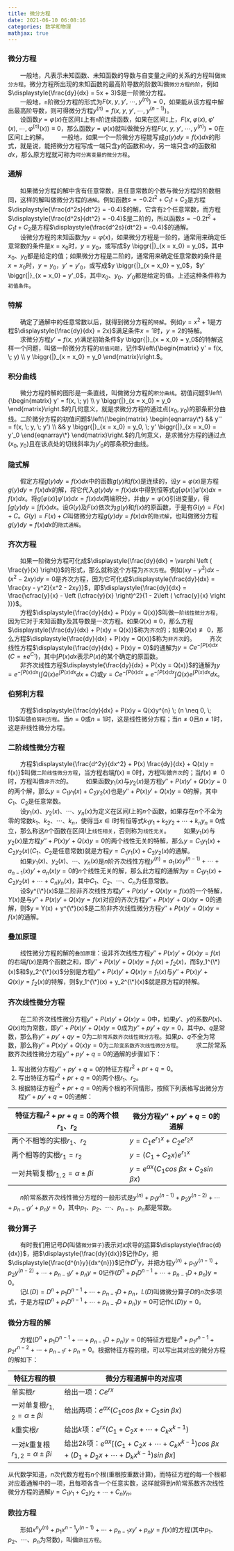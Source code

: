```yaml
---
title: 微分方程
date: 2021-06-10 06:08:16
categories: 数学和物理
mathjax: true
---
```

### 微分方程

&emsp;&emsp;一般地，凡表示未知函数、未知函数的导数与自变量之间的关系的方程叫做`微分方程`。微分方程所出现的未知函数的最高阶导数的阶数叫做`微分方程的阶`，例如$\displaystyle{\frac{dy}{dx} = 5x + 3}$是一阶微分方程。<br><!--more-->
&emsp;&emsp;一般地，`n`阶微分方程的形式为$F(x, \; y, \; y', \; \cdots, \; y^{(n)}) = 0$，如果能从该方程中解出最高阶导数，则可得微分方程$y^{(n)} = f(x, \; y, \; y', \; \cdots, \; y^{(n - 1)})$。<br>
&emsp;&emsp;设函数$y = \varphi (x)$在区间`I`上有`n`阶连续函数，如果在区间`I`上，$F(x, \; \varphi(x), \; \varphi'(x), \; \cdots, \; \varphi^{(n)}(x)) \equiv 0$，那么函数$y = \varphi (x)$就叫做微分方程$F(x, \; y, \; y', \; \cdots, \; y^{(n)}) = 0$在区间`I`上的解。
&emsp;&emsp;一般地，如果一个一阶微分方程能写成$g(y) dy = f(x) dx$的形式，就是说，能把微分方程写成一端只含$y$的函数和$dy$，另一端只含$x$的函数和$dx$，那么原方程就可称为`可分离变量的微分方程`。

### 通解

&emsp;&emsp;如果微分方程的解中含有任意常数，且任意常数的个数与微分方程的阶数相同，这样的解叫做微分方程的`通解`。例如函数$s = -0.2t^2 + C_{1}t + C_2$是方程$\displaystyle{\frac{d^2s}{dt^2} = -0.4}$的解，它含有`2`个任意常数，而方程$\displaystyle{\frac{d^2s}{dt^2} = -0.4}$是二阶的，所以函数$s = -0.2t^2 + C_{1}t + C_2$是方程$\displaystyle{\frac{d^2s}{dt^2} = -0.4}$的通解。<br>
&emsp;&emsp;设微分方程的未知函数为$y = \varphi (x)$，如果微分方程是一阶的，通常用来确定任意常数的条件是$x = x_0$时，$y = y_0$，或写成$y \biggr{|}_{x = x_0} = y_0$，其中$x_0$、$y_0$都是给定的值；如果微分方程是二阶的，通常用来确定任意常数的条件是$x = x_0$时，$y = y_0$，$y' = y'_{0}$，或写成$y \biggr{|}_{x = x_0} = y_0$，$y' \biggr{|}_{x = x_0} = y'_0$，其中$x_0$、$y_0$、$y'_0$都是给定的值。上述这种条件称为`初值条件`。

### 特解

&emsp;&emsp;确定了通解中的任意常数以后，就得到微分方程的`特解`。例如$y = x^2 + 1$是方程$\displaystyle{\frac{dy}{dx} = 2x}$满足条件$x = 1$时，$y = 2$的特解。<br>
&emsp;&emsp;求微分方程$y' = f(x, \; y)$满足初始条件$y \biggr{|}_{x = x_0} = y_0$的特解这样一个问题，叫做一阶微分方程的`初值问题`，记作$\left\{\begin{matrix} y' = f(x, \; y) \\ y \biggr{|}_{x = x_0} = y_0 \end{matrix}\right.$。<br>

### 积分曲线

&emsp;&emsp;微分方程的解的图形是一条直线，叫做微分方程的`积分曲线`。初值问题$\left\{\begin{matrix} y' = f(x, \; y) \\ y \biggr{|}_{x = x_0} = y_0 \end{matrix}\right.$的几何意义，就是求微分方程的通过点$(x_0, \; y_0)$的那条积分曲线。二阶微分方程的初值问题$\left\{\begin{matrix} \begin{eqnarray\*} && y'' = f(x, \; y, \; y') \\ && y \biggr{|}_{x = x_0} = y_0, \; y' \biggr{|}_{x = x_0} = y'_0 \end{eqnarray\*} \end{matrix}\right.$的几何意义，是求微分方程的通过点$(x_0, \; y_0)$且在该点处的切线斜率为$y'_{0}$的那条积分曲线。

### 隐式解

&emsp;&emsp;假定方程$g(y) dy = f(x) dx$中的函数$g(y)$和$f(x)$是连续的，设$y = \varphi (x)$是方程$g(y) dy = f(x) dx$的解，将它代入$g(y) dy = f(x) dx$中得到恒等式$g[\varphi(x)] \varphi'(x) dx = f(x) dx$。将$g[\varphi(x)] \varphi'(x) dx = f(x) dx$两端积分，并由$y = \varphi (x)$引进变量$y$，得$\displaystyle{\int g(y) dy = \int f(x) dx}$。设$G(y)$及$F(x)$依次为$g(y)$和$f(x)$的原函数，于是有$G(y) = F(x) + C$。$G(y) = F(x) + C$叫做微分方程$g(y) dy = f(x) dx$的`隐式解`，也叫做微分方程$g(y) dy = f(x) dx$的`隐式通解`。

### 齐次方程

&emsp;&emsp;如果一阶微分方程可化成$\displaystyle{\frac{dy}{dx} = \varphi \left ( \frac{y}{x} \right)}$的形式，那么就称这个方程为`齐次方程`。例如$(xy - y^2)dx - (x^2 - 2xy)dy = 0$是齐次方程，因为它可化成$\displaystyle{\frac{dy}{dx} = \frac{xy - y^2}{x^2 - 2xy}}$，即$\displaystyle{\frac{dy}{dx} = \frac{\cfrac{y}{x} - \left (\cfrac{y}{x} \right)^2}{1 - 2\left ( \cfrac{y}{x} \right )}}$。<br>
&emsp;&emsp;方程$\displaystyle{\frac{dy}{dx} + P(x)y = Q(x)}$叫做`一阶线性微分方程`，因为它对于未知函数$y$及其导数是一次方程。如果$Q(x) \equiv 0$，那么方程$\displaystyle{\frac{dy}{dx} + P(x)y = Q(x)}$称为`齐次`的；如果$Q(x) \not \equiv 0$，那么方程$\displaystyle{\frac{dy}{dx} + P(x)y = Q(x)}$称为`非齐次`的。
&emsp;&emsp;齐次线性方程$\displaystyle{\frac{dy}{dx} + P(x)y = 0}$的通解为$\displaystyle{y = Ce^{-\int P(x) dx} \; (C = \pm e^{C_1})}$，其中$\displaystyle{\int P(x) dx}$表示$P(x)$的某个确定的原函数。<br>
&emsp;&emsp;非齐次线性方程$\displaystyle{\frac{dy}{dx} + P(x)y = Q(x)}$的通解为$\displaystyle{y = e^{-\int P(x) dx} \left ( \int Q(x) e^{\int P(x) dx} dx + C \right)}$或$\displaystyle{y = Ce^{-\int P(x) dx} + e^{-\int P(x) dx} \int Q(x) e^{\int P(x) dx} dx}$。

### 伯努利方程

&emsp;&emsp;方程$\displaystyle{\frac{dy}{dx} + P(x)y = Q(x)y^{n} \; (n \neq 0, \; 1)}$叫做`伯努利方程`。当$n = 0$或$n = 1$时，这是线性微分方程；当$n \neq 0$且$n \neq 1$时，这是非线性微分方程。<br>

### 二阶线性微分方程

&emsp;&emsp;方程$\displaystyle{\frac{d^2y}{dx^2} + P(x) \frac{dy}{dx} + Q(x)y = f(x)}$叫做`二阶线性微分方程`，当方程右端$f(x) \equiv 0$时，方程叫做`齐次`的；当$f(x) \not \equiv 0$时，方程叫做`非齐次`的。
&emsp;&emsp;如果函数$y_1(x)$与$y_2(x)$是方程$y'' + P(x)y' + Q(x)y = 0$的两个解，那么$y = C_{1} y_1(x) + C_{2} y_2(x)$也是$y'' + P(x)y' + Q(x)y = 0$的解，其中$C_1$、$C_2$是任意常数。<br>
&emsp;&emsp;设$y_1(x)$、$y_2(x)$、$\cdots$、$y_n(x)$为定义在区间$I$上的$n$个函数，如果存在$n$个不全为零的常数$k_1$、$k_2$、$\cdots$、$k_n$，使得当$x \in I$时有恒等式$k_1 y_1 + k_2 y_2 + \cdots + k_n y_n \equiv 0$成立，那么称这$n$个函数在区间$I$上`线性相关`，否则称为`线性无关`。
&emsp;&emsp;如果$y_1(x)$与$y_2(x)$是方程$y'' + P(x)y' + Q(x)y = 0$的两个线性无关的特解，那么$y = C_{1} y_1(x) + C_{2} y_2(x)$($C_1$、$C_2$是任意常数)就是方程$y = C_{1} y_1(x) + C_{2} y_2(x)$的通解。<br>
&emsp;&emsp;如果$y_1(x)$、$y_2(x)$、$\cdots$、$y_n(x)$是$n$阶齐次线性方程$y^{(n)} = a_1(x) y^{(n - 1)} + \cdots + a_{n - 1}(x)y' + a_n(x)y = 0$的$n$个线性无关的解，那么此方程的通解为$y = C_{1} y_1(x) + C_{2} y_2(x) + \cdots + C_{n} y_n(x)$，其中$C_1$、$C_2$、$\cdots$、$C_n$为任意常数。<br>
&emsp;&emsp;设$y^{\*}(x)$是二阶非齐次线性方程$y'' + P(x) y' + Q(x)y = f(x)$的一个特解，$Y(x)$是与$y'' + P(x) y' + Q(x)y = f(x)$对应的齐次方程$y'' + P(x)y' + Q(x)y = 0$的通解，则$y = Y(x) + y^{\*}(x)$是二阶非齐次线性微分方程$y'' + P(x) y' + Q(x)y = f(x)$的通解。<br>

### 叠加原理

&emsp;&emsp;线性微分方程的解的`叠加原理`：设非齐次线性方程$y'' + P(x) y' + Q(x)y = f(x)$的右端$f(x)$是两个函数之和，即$y'' + P(x) y' + Q(x)y = f_1(x) + f_2(x)$，而$y_1^{\*}(x)$和$y_2^{\*}(x)$分别是方程$y'' + P(x)y' + Q(x)y = f_1(x)$与$y'' + P(x)y' + Q(x)y = f_2(x)$的特解，则$y_1^{\*}(x) + y_2^{\*}(x)$就是原方程的特解。<br>

### 齐次线性微分方程

&emsp;&emsp;在二阶齐次线性微分方程$y'' + P(x)y' + Q(x)y = 0$中，如果$y'$、$y$的系数$P(x)$、$Q(x)$均为常数，即$y'' + P(x)y' + Q(x)y = 0$成为$y'' + py' + qy = 0$，其中$p$、$q$是常数，那么称$y'' + py' + qy = 0$为`二阶常系数齐次线性微分方程`。如果$p$、$q$不全为常数，那么称$y'' + P(x)y' + Q(x)y = 0$为`二阶变系数齐次线性微分方程`。
&emsp;&emsp;求二阶常系数齐次线性微分方程$y'' + py' + q = 0$的通解的步骤如下：

1. 写出微分方程$y'' + py' + q = 0$的特征方程$r^2 + pr + q = 0$。
2. 写出特征方程$r^2 + pr + q = 0$的两个根$r_1$、$r_2$。
3. 根据特征方程$r^2 + pr + q = 0$的两个根的不同情形，按照下列表格写出微分方程$y'' + py' + q = 0$的通解：

特征方程$r^2 + pr + q = 0$的两个根$r_1$、$r_2$ | 微分方程$y'' + py' + q = 0$的通解
----------------------------------------------|--------------------------------
两个不相等的实根$r_1$、$r_2$                   | $y = C_1 e^{r_1 x} + C_2 e^{r_2 x}$
两个相等的实根$r_1 = r_2$                     | $y = (C_1 + C_2 x)e^{r_1 x}$
一对共轭复根$r_{1,2} = \alpha \pm \beta i$    | $y = e^{\alpha x}(C_1 cos \; \beta x + C_2 sin \; \beta x)$

&emsp;&emsp;$n$阶常系数齐次线性微分方程的一般形式是$y^{(n)} + p_1 y^{(n - 1)} + p_2 y^{(n - 2)} + \cdots + p_{n - 1} y' + p_{n}y = 0$，其中$p_1$、$p_2$、$\cdots$、$p_{n - 1}$、$p_{n}$都是常数。

### 微分算子

&emsp;&emsp;有时我们用记号$D$(叫做`微分算子`)表示对$x$求导的运算$\displaystyle{\frac{d}{dx}}$，把$\displaystyle{\frac{dy}{dx}}$记作$Dy$，把$\displaystyle{\frac{d^{n}y}{dx^{n}}}$记作$D^{n}y$，并把方程$y^{(n)} + p_1 y^{(n - 1)} + p_2 y^{(n - 2)} + \cdots + p_{n - 1} y' + p_{n}y = 0$记作$(D^{n} + p_1 D^{n - 1} + \cdots + p_{n - 1} D + p_n)y = 0$。<br>
&emsp;&emsp;记$L(D) = D^{n} + p_1 D^{n - 1} + \cdots + p_{n - 1} D + p_n$，$L(D)$叫做微分算子$D$的$n$次多项式，于是方程$(D^{n} + p_1 D^{n - 1} + \cdots + p_{n - 1} D + p_n)y = 0$可记作$L(D)y = 0$。

### 微分方程的解

&emsp;&emsp;方程$(D^{n} + p_1 D^{n - 1} + \cdots + p_{n - 1} D + p_n)y = 0$的特征方程是$r^{n} + p_1 r^{n - 1} + p_2 r^{n - 2} + \cdots + p_{n - 1} r + p_n = 0$。根据特征方程的根，可以写出其对应的微分方程的解如下：

特征方程的根                                  | 微分方程通解中的对应项
---------------------------------------------|---------------------
单实根$r$                                     | 给出一项：$Ce^{rx}$
一对单复根$r_{1,2} = \alpha \pm \beta i$    | 给出两项：$e^{\alpha x}(C_1 cos \; \beta x + C_2 sin \; \beta x)$
$k$重实根$r$                                  | 给出$k$项：$e^{rx}(C_1 + C_2 x + \cdots + C_k x^{k - 1})$
一对$k$重复根$r_{1,2} = \alpha \pm \beta i$ | 给出$2k$项：$e^{\alpha x}[(C_1 + C_2 x + \cdots + C_k x^{k - 1}) cos \; \beta x + (D_1 + D_2 x + \cdots + D_k x^{k - 1}) sin \; \beta x]$

从代数学知道，$n$次代数方程有$n$个根(重根按重数计算)，而特征方程的每一个根都对应着通解中的一项，且每项各含一个任意实数，这样就得到$n$阶常系数齐次线性微分方程的通解$y = C_1 y_1 + C_2 y_2 + \cdots + C_n y_n$。

### 欧拉方程

&emsp;&emsp;形如$x^{n}y^{(n)} + p_1 x^{n - 1}y^{(n - 1)} + \cdots + p_{n - 1}xy' + p_n y = f(x)$的方程(其中$p_1$、$p_2$、$\cdots$、$p_n$为常数)，叫做`欧拉方程`。